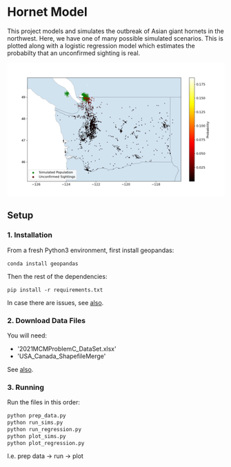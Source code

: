 # Hornet Model

This project models and simulates the outbreak of Asian giant hornets in the northwest. Here, we have one of many possible simulated scenarios. This is plotted along with a logistic regression model which estimates the probabilty that an unconfirmed sighting is real.

![combined](./images/combined_models.png)

## Setup

### 1. Installation

From a fresh Python3 environment, first install geopandas:

```
conda install geopandas
```

Then the rest of the dependencies:

```
pip install -r requirements.txt
```

In case there are issues, see [also](https://github.com/geopandas/geopandas/issues/1812).

### 2. Download Data Files

You will need:
* '2021MCMProblemC_DataSet.xlsx'
* 'USA_Canada_ShapefileMerge'

See [also](./data/README.md).

### 3. Running

Run the files in this order:

```
python prep_data.py
python run_sims.py
python run_regression.py
python plot_sims.py
python plot_regression.py
```

I.e. prep data -> run -> plot

